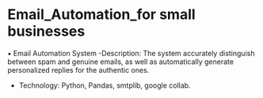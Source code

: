 # Email_Automation_for small businesses
▪ Email Automation System
-Description: The system accurately distinguish between spam and genuine emails, as well as automatically 
generate personalized replies for the authentic ones.
- Technology: Python, Pandas, smtplib, google collab.

